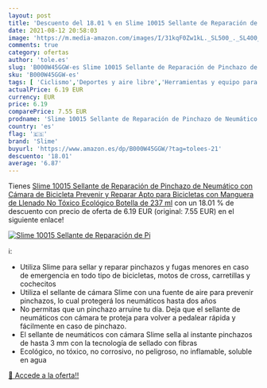```yaml
---
layout: post
title: 'Descuento del 18.01 % en Slime 10015 Sellante de Reparación de Pi'
date: 2021-08-12 20:58:03
image: 'https://m.media-amazon.com/images/I/31kqF0Zw1kL._SL500_._SL400_.jpg'
comments: true
category: ofertas
author: 'tole.es'
slug: 'B000W45GGW-es Slime 10015 Sellante de Reparación de Pinchazo de...'
sku: 'B000W45GGW-es'
tags: [ 'Ciclismo','Deportes y aire libre','Herramientas y equipo para bicicletas','Kits de reparación de neumáticos para bicicletas','Ropa y equipo para deportes','bicicleta','slime', ]
actualPrice: 6.19 EUR
currency: EUR
price: 6.19
comparePrice: 7.55 EUR
prodname: 'Slime 10015 Sellante de Reparación de Pinchazo de Neumático con Cámara de Bicicleta  Prevenir y Reparar  Apto para Bicicletas  con Manguera de Llenado  No Tóxico  Ecológico  Botella de 237 ml'
country: 'es'
flag: '🇪🇸'
brand: 'Slime'
buyurl: 'https://www.amazon.es/dp/B000W45GGW/?tag=tolees-21'
descuento: '18.01'
average: '6.87'
---
```


Tienes [Slime 10015 Sellante de Reparación de Pinchazo de Neumático con Cámara de Bicicleta  Prevenir y Reparar  Apto para Bicicletas  con Manguera de Llenado  No Tóxico  Ecológico  Botella de 237 ml](https://www.amazon.es/dp/B000W45GGW/?tag=tolees-21) con un 18.01 % de descuento con precio de oferta de 6.19 EUR (original: 7.55 EUR) en el siguiente enlace!

[![Slime 10015 Sellante de Reparación de Pi](https://m.media-amazon.com/images/I/31kqF0Zw1kL._SL500_._SL400_.jpg)](https://www.amazon.es/dp/B000W45GGW/?tag=tolees-21)

ℹ️:

- Utiliza Slime para sellar y reparar pinchazos y fugas menores en caso de emergencia en todo tipo de bicicletas, motos de cross, carretillas y cochecitos
- Utiliza el sellante de cámara Slime con una fuente de aire para prevenir pinchazos, lo cual protegerá los neumáticos hasta dos años
- No permitas que un pinchazo arruine tu día. Deja que el sellante de neumáticos con cámara te proteja para volver a pedalear rápida y fácilmente en caso de pinchazo.
- El sellante de neumáticos con cámara Slime sella al instante pinchazos de hasta 3 mm con la tecnología de sellado con fibras
- Ecológico, no tóxico, no corrosivo, no peligroso, no inflamable, soluble en agua

[🛒 Accede a la oferta!!](https://www.amazon.es/dp/B000W45GGW/?tag=tolees-21)
